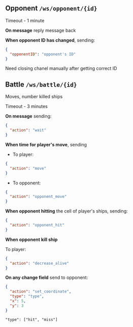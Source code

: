 ## Opponent `/ws/opponent/{id}`
Timeout - 1 minute

**On message** reply message back

**When opponent ID has changed**, sending:
```json
{
  "opponentID": "opponent's ID"
}
```
Need closing chanel manually after getting correct ID

## Battle `/ws/battle/{id}`

Moves, number killed ships

Timeout - 3 minutes

**On message** sending:
```json
{
  "action": "wait"
}
```

**When time for player's move**, sending
+ To player:
```json
{
  "action": "move"
}
```

+ To opponent:
```json
{
  "action": "opponent_move"
}
```

**When opponent hitting** the cell of player's ships, sending:
```json
{
  "action": "opponent_hit"
}
```

**When opponent kill ship**

To player:
```json
{
  "action": "decrease_alive"
}
```

**On any change field** send to opponent:
```json
{
  "action": "set_coordinate",
  "type": "type",
  "x": 5,
  "y": 3
}
```
`"type": ["hit", "miss"]`
